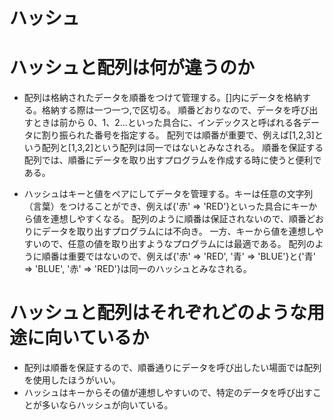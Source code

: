 # ハッシュ

# ハッシュと配列は何が違うのか

- 配列は格納されたデータを順番をつけて管理する。[]内にデータを格納する。格納する際は一つ一つ,で区切る。
  順番どおりなので、データを呼び出すときは前から 0、1、2...といった具合に、インデックスと呼ばれる各データに割り振られた番号を指定する。
  配列では順番が重要で、例えば[1,2,3]という配列と[1,3,2]という配列は同一ではないとみなされる。
  順番を保証する配列では、順番にデータを取り出すプログラムを作成する時に使うと便利である。

- ハッシュはキーと値をペアにしてデータを管理する。キーは任意の文字列（言葉）をつけることができ、例えば{'赤' => 'RED'}といった具合にキーから値を連想しやすくなる。
  配列のように順番は保証されないので、順番どおりにデータを取り出すプログラムには不向き。
  一方、キーから値を連想しやすいので、任意の値を取り出すようなプログラムには最適である。
  配列のように順番は重要ではないので、例えば{'赤' => 'RED', '青' => 'BLUE'}と{'青' => 'BLUE', '赤' => 'RED'}は同一のハッシュとみなされる。

# ハッシュと配列はそれぞれどのような用途に向いているか

- 配列は順番を保証するので、順番通りにデータを呼び出したい場面では配列を使用したほうがいい。
- ハッシュはキーからその値が連想しやすいので、特定のデータを呼び出すことが多いならハッシュが向いている。
